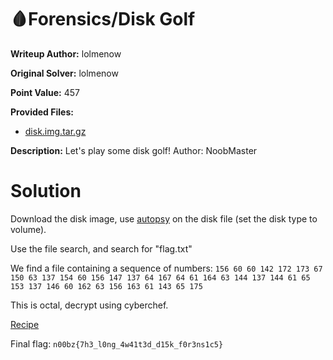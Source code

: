# 🩸Forensics/Disk Golf
**Writeup Author:** lolmenow

**Original Solver:** lolmenow

**Point Value:** 457

**Provided Files:**
  - [disk.img.tar.gz](https://static.n00bzunit3d.xyz/Forensics/Disk-Golf/disk.img.tar.gz)

**Description:**
Let's play some disk golf! Author: NoobMaster

# Solution

Download the disk image, use [autopsy](https://www.autopsy.com/) on the disk file (set the disk type to volume).

Use the file search, and search for "flag.txt"

We find a file containing a sequence of numbers: `156 60 60 142 172 173 67 150 63 137 154 60 156 147 137 64 167 64 61 164 63 144 137 144 61 65 153 137 146 60 162 63 156 163 61 143 65 175`

This is octal, decrypt using cyberchef.

[Recipe](https://gchq.github.io/CyberChef/#recipe=From_Octal('Space')&input=MTU2IDYwIDYwIDE0MiAxNzIgMTczIDY3IDE1MCA2MyAxMzcgMTU0IDYwIDE1NiAxNDcgMTM3IDY0IDE2NyA2NCA2MSAxNjQgNjMgMTQ0IDEzNyAxNDQgNjEgNjUgMTUzIDEzNyAxNDYgNjAgMTYyIDYzIDE1NiAxNjMgNjEgMTQzIDY1IDE3NQ)

Final flag: `n00bz{7h3_l0ng_4w41t3d_d15k_f0r3ns1c5}`
